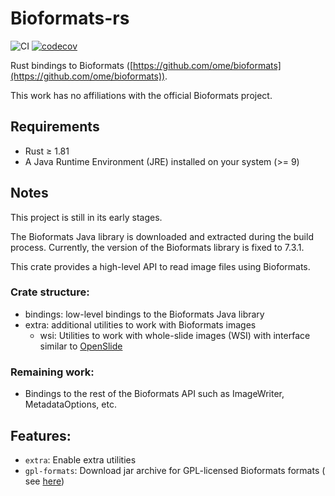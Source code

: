 # Bioformats-rs

![CI](https://github.com/AzHicham/bioformats-rs/actions/workflows/workflow.yml/badge.svg)
[![codecov](https://codecov.io/github/AzHicham/bioformats-rs/graph/badge.svg?token=Usvki7GItY)](https://codecov.io/github/AzHicham/bioformats-rs)

Rust bindings to Bioformats ([https://github.com/ome/bioformats](https://github.com/ome/bioformats)).

This work has no affiliations with the official Bioformats project.

## Requirements

* Rust &ge; 1.81
* A Java Runtime Environment (JRE) installed on your system (>= 9)

## Notes

This project is still in its early stages.

The Bioformats Java library is downloaded and extracted during the build process.
Currently, the version of the Bioformats library is fixed to 7.3.1.

This crate provides a high-level API to read image files using Bioformats.

### Crate structure:

- bindings: low-level bindings to the Bioformats Java library
- extra: additional utilities to work with Bioformats images
    - wsi: Utilities to work with whole-slide images (WSI) with interface similar
      to [OpenSlide](https://github.com/AzHicham/openslide-rs)

### Remaining work:

- Bindings to the rest of the Bioformats API such as ImageWriter, MetadataOptions, etc.

## Features:

- `extra`: Enable extra utilities
- `gpl-formats`: Download jar archive for GPL-licensed Bioformats formats (
  see [here](https://docs.openmicroscopy.org/bio-formats/7.3.1/supported-formats.html))
